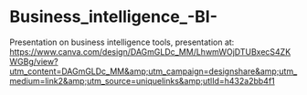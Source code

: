 # Business_intelligence_-BI-
Presentation on business intelligence tools, presentation at: https://www.canva.com/design/DAGmGLDc_MM/LhwmWOjDTUBxecS4ZKWGBg/view?utm_content=DAGmGLDc_MM&amp;utm_campaign=designshare&amp;utm_medium=link2&amp;utm_source=uniquelinks&amp;utlId=h432a2bb4f1
